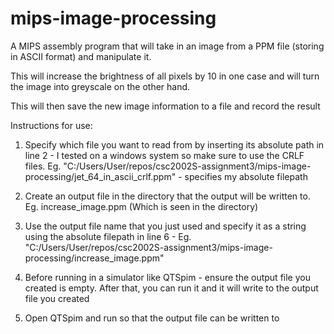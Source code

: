 # mips-image-processing

A MIPS assembly program that will take in an image from a PPM file (storing in ASCII format) and manipulate it.

This will increase the brightness of all pixels by 10 in one case and will turn the image into greyscale on the other hand. 

This will then save the new image information to a file and record the result

Instructions for use:
1. Specify which file you want to read from by inserting its absolute path in line 2 - I tested on a windows system so make sure to use the CRLF files. Eg. "C:/Users/User/repos/csc2002S-assignment3/mips-image-processing/jet_64_in_ascii_crlf.ppm" - specifies my absolute filepath

2. Create an output file in the directory that the output will be written to. Eg. increase_image.ppm (Which is seen in the directory)

3. Use the output file name that you just used and specify it as a string using the absolute filepath in line 6 - Eg. "C:/Users/User/repos/csc2002S-assignment3/mips-image-processing/increase_image.ppm"

4. Before running in a simulator like QTSpim - ensure the output file you created is empty. After that, you can run it and it will write to the output file you created

5. Open QTSpim and run so that the output file can be written to